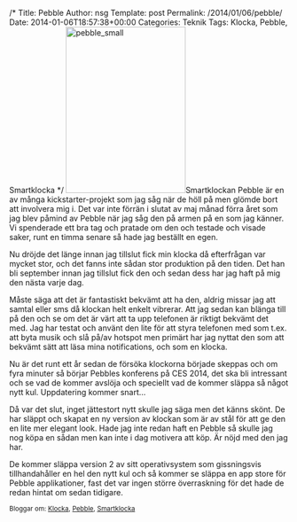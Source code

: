 /*
 Title: Pebble
 Author: nsg
 Template: post
 Permalink: /2014/01/06/pebble/
 Date: 2014-01-06T18:57:38+00:00
 Categories: Teknik
 Tags: Klocka, Pebble, Smartklocka
*/
[<img src="http://nsg.cc/wp-content/uploads/2014/01/pebble_small-216x300.jpg" alt="pebble_small" width="216" height="300" class="alignright size-medium wp-image-1299" />][1]Smartklockan Pebble är en av många kickstarter-projekt som jag såg när de höll på men glömde bort att involvera mig i. Det var inte förrän i slutat av maj månad förra året som jag blev påmind av Pebble när jag såg den på armen på en som jag känner. Vi spenderade ett bra tag och pratade om den och testade och visade saker, runt en timma senare så hade jag beställt en egen.

Nu dröjde det länge innan jag tillslut fick min klocka då efterfrågan var mycket stor, och det fanns inte sådan stor produktion på den tiden. Det han bli september innan jag tillslut fick den och sedan dess har jag haft på mig den nästa varje dag.

Måste säga att det är fantastiskt bekvämt att ha den, aldrig missar jag att samtal eller sms då klockan helt enkelt vibrerar. Att jag sedan kan blänga till på den och se om det är värt att ta upp telefonen är riktigt bekvämt det med. Jag har testat och använt den lite för att styra telefonen med som t.ex. att byta musik och slå på/av hotspot men primärt har jag nyttat den som att bekvämt sätt att läsa mina notifications, och som en klocka.

Nu är det runt ett år sedan de försöka klockorna började skeppas och om fyra minuter så börjar Pebbles konferens på CES 2014, det ska bli intressant och se vad de kommer avslöja och speciellt vad de kommer släppa så något nytt kul. Uppdatering kommer snart&#8230;



Då var det slut, inget jättestort nytt skulle jag säga men det känns skönt. De har släppt och skapat en ny version av klockan som är av stål för att ge den en lite mer elegant look. Hade jag inte redan haft en Pebble så skulle jag nog köpa en sådan men kan inte i dag motivera att köp. Är nöjd med den jag har.

De kommer släppa version 2 av sitt operativsystem som gissningsvis tillhandahåller en hel den nytt kul och så kommer se släppa en app store för Pebble applikationer, fast det var ingen större överraskning för det hade de redan hintat om sedan tidigare.

<small> <p class='technorati-tags'>
  Bloggar om: <a class='technorati-link' href='http://bloggar.se/om/Klocka' rel='tag' target='_self'>Klocka</a>, <a class='technorati-link' href='http://bloggar.se/om/Pebble' rel='tag' target='_self'>Pebble</a>, <a class='technorati-link' href='http://bloggar.se/om/Smartklocka' rel='tag' target='_self'>Smartklocka</a>
</p></small>

 [1]: http://nsg.cc/wp-content/uploads/2014/01/pebble_small.jpg